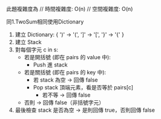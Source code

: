 此題複雜度為
// 時間複雜度: O(n)
// 空間複雜度: O(n)


同1.TwoSum相同使用Dictionary

1. 建立 Dictionary: { ')' → '(', ']' → '[', '}' → '{' }
2. 建立 Stack<char>
3. 對每個字元 c in s:
   - 若是開括號 (即在 pairs 的 value 中):
     - Push 進 stack
   - 若是關括號 (即在 pairs 的 key 中):
     - 若 stack 為空 → 回傳 false
     - Pop stack 頂端元素，看是否等於 pairs[c]
       - 若不等 → 回傳 false
   - 否則 → 回傳 false（非括號字元）
4. 最後檢查 stack 是否為空 → 是則回傳 true，否則回傳 false
